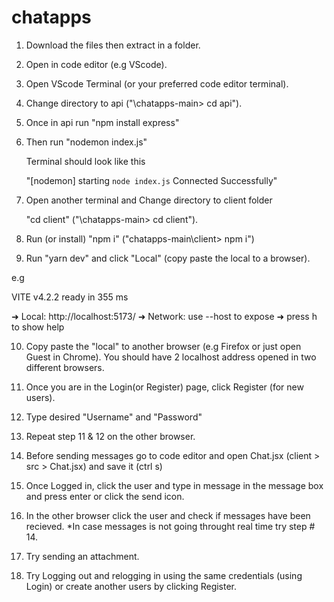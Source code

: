 # chatapps

1. Download the files then extract in a folder.
2. Open in code editor (e.g VScode).
3. Open VScode Terminal (or your preferred code editor terminal).
4. Change directory to api ("\chatapps-main> cd api").
5. Once in api run "npm install express"
6. Then run "nodemon index.js"

	Terminal should look like this

	"[nodemon] starting `node index.js`
	 Connected Successfully"
	
7. Open another terminal and Change directory to client folder

	"cd client" ("\chatapps-main> cd client").

8. Run (or install) "npm i" ("chatapps-main\client> npm i")
9. Run "yarn dev" and click "Local" (copy paste the local to a browser).

e.g
	
  VITE v4.2.2  ready in 355 ms

  ➜  Local:   http://localhost:5173/
  ➜  Network: use --host to expose
  ➜  press h to show help

10. Copy paste the "local" to another browser (e.g Firefox or just open Guest in Chrome). 
You should have 2 localhost address opened in two different browsers.

11. Once you are in the Login(or Register) page, click Register (for new users).
12. Type desired "Username" and "Password"
13. Repeat step 11 & 12 on the other browser.

14. Before sending messages go to code editor and open Chat.jsx (client > src > Chat.jsx) and save it (ctrl s)
15. Once Logged in, click the user and type in message in the message box and press enter or click the send icon.
16. In the other browser click the user and check if messages have been recieved. *In case messages is not going throught real time try step # 14.
17. Try sending an attachment.
18. Try Logging out and relogging in using the same credentials (using Login) or create another users by clicking Register.







